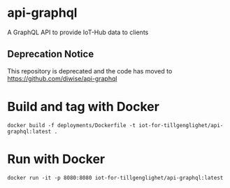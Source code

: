 # api-graphql
A GraphQL API to provide IoT-Hub data to clients

## Deprecation Notice

This repository is deprecated and the code has moved to https://github.com/diwise/api-graphql

# Build and tag with Docker

`docker build -f deployments/Dockerfile -t iot-for-tillgenglighet/api-graphql:latest .`

# Run with Docker

`docker run -it -p 8080:8080 iot-for-tillgenglighet/api-graphql:latest`
